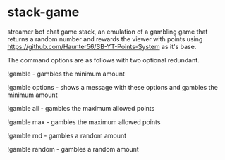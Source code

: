 # stack-game
streamer bot chat game stack, an emulation of a gambling game that returns a random number and rewards the viewer with points using https://github.com/Haunter56/SB-YT-Points-System as it's base.

The command options are as follows with two optional redundant.

!gamble - gambles the minimum amount

!gamble options - shows a message with these options and gambles the minimum amount

!gamble all - gambles the maximum allowed points

!gamble max - gambles the maximum allowed points

!gamble rnd - gambles a random amount

!gamble random - gambles a random amount
